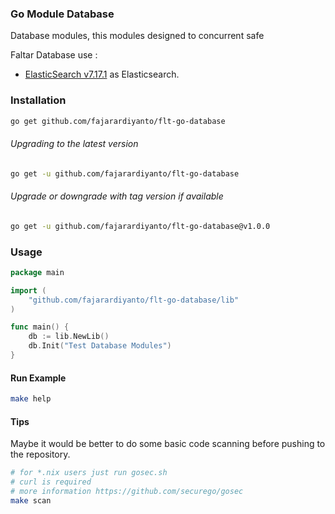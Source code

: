 ### Go Module Database
Database modules, this modules designed to concurrent safe

Faltar Database use :
- [ElasticSearch v7.17.1](github.com/elastic/go-elasticsearch) as Elasticsearch.

### Installation
```sh
go get github.com/fajarardiyanto/flt-go-database
```

###### Upgrading to the latest version
```sh
go get -u github.com/fajarardiyanto/flt-go-database
```

###### Upgrade or downgrade with tag version if available
```sh
go get -u github.com/fajarardiyanto/flt-go-database@v1.0.0
```

### Usage
```go
package main

import (
	"github.com/fajarardiyanto/flt-go-database/lib"
)

func main() {
	db := lib.NewLib()
	db.Init("Test Database Modules")
}

```

#### Run Example
```sh
make help
```

#### Tips
Maybe it would be better to do some basic code scanning before pushing to the repository.
```sh
# for *.nix users just run gosec.sh
# curl is required
# more information https://github.com/securego/gosec
make scan
```